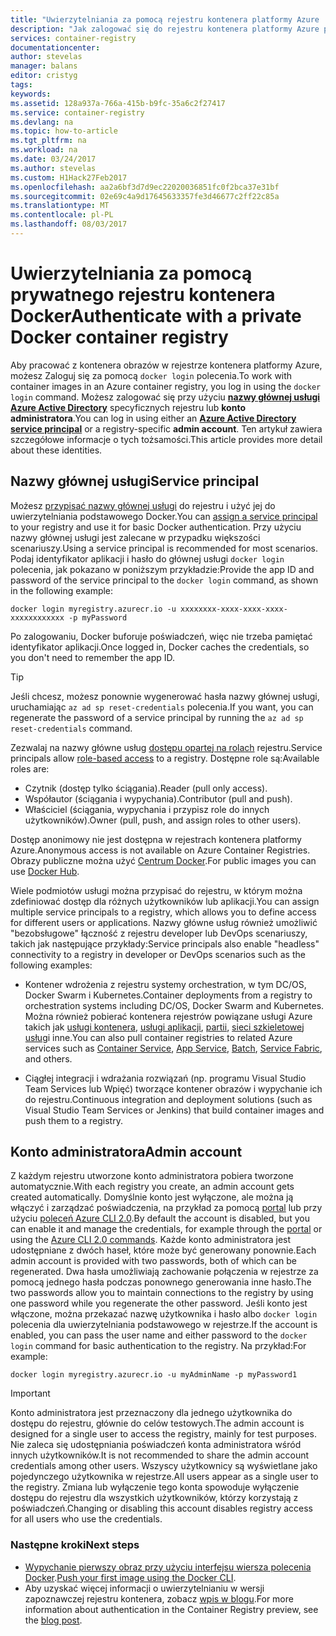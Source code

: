 ```yaml
---
title: "Uwierzytelniania za pomocą rejestru kontenera platformy Azure | Dokumentacja firmy Microsoft"
description: "Jak zalogować się do rejestru kontenera platformy Azure przy użyciu nazwy głównej usługi Azure Active Directory lub konto administratora"
services: container-registry
documentationcenter: 
author: stevelas
manager: balans
editor: cristyg
tags: 
keywords: 
ms.assetid: 128a937a-766a-415b-b9fc-35a6c2f27417
ms.service: container-registry
ms.devlang: na
ms.topic: how-to-article
ms.tgt_pltfrm: na
ms.workload: na
ms.date: 03/24/2017
ms.author: stevelas
ms.custom: H1Hack27Feb2017
ms.openlocfilehash: aa2a6bf3d7d9ec22020036851fc0f2bca37e31bf
ms.sourcegitcommit: 02e69c4a9d17645633357fe3d46677c2ff22c85a
ms.translationtype: MT
ms.contentlocale: pl-PL
ms.lasthandoff: 08/03/2017
---
```

# <a name="authenticate-with-a-private-docker-container-registry"></a><span data-ttu-id="82f54-103">Uwierzytelniania za pomocą prywatnego rejestru kontenera Docker</span><span class="sxs-lookup"><span data-stu-id="82f54-103">Authenticate with a private Docker container registry</span></span>
<span data-ttu-id="82f54-104">Aby pracować z kontenera obrazów w rejestrze kontenera platformy Azure, możesz Zaloguj się za pomocą `docker login` polecenia.</span><span class="sxs-lookup"><span data-stu-id="82f54-104">To work with container images in an Azure container registry, you log in using the `docker login` command.</span></span> <span data-ttu-id="82f54-105">Możesz zalogować się przy użyciu  **[nazwy głównej usługi Azure Active Directory](../active-directory/active-directory-application-objects.md)**  specyficznych rejestru lub **konto administratora**.</span><span class="sxs-lookup"><span data-stu-id="82f54-105">You can log in using either an **[Azure Active Directory service principal](../active-directory/active-directory-application-objects.md)** or a registry-specific **admin account**.</span></span> <span data-ttu-id="82f54-106">Ten artykuł zawiera szczegółowe informacje o tych tożsamości.</span><span class="sxs-lookup"><span data-stu-id="82f54-106">This article provides more detail about these identities.</span></span>



## <a name="service-principal"></a><span data-ttu-id="82f54-107">Nazwy głównej usługi</span><span class="sxs-lookup"><span data-stu-id="82f54-107">Service principal</span></span>

<span data-ttu-id="82f54-108">Możesz [przypisać nazwy głównej usługi](container-registry-get-started-azure-cli.md#assign-a-service-principal) do rejestru i użyć jej do uwierzytelniania podstawowego Docker.</span><span class="sxs-lookup"><span data-stu-id="82f54-108">You can [assign a service principal](container-registry-get-started-azure-cli.md#assign-a-service-principal) to your registry and use it for basic Docker authentication.</span></span> <span data-ttu-id="82f54-109">Przy użyciu nazwy głównej usługi jest zalecane w przypadku większości scenariuszy.</span><span class="sxs-lookup"><span data-stu-id="82f54-109">Using a service principal is recommended for most scenarios.</span></span> <span data-ttu-id="82f54-110">Podaj identyfikator aplikacji i hasło do głównej usługi `docker login` polecenia, jak pokazano w poniższym przykładzie:</span><span class="sxs-lookup"><span data-stu-id="82f54-110">Provide the app ID and password of the service principal to the `docker login` command, as shown in the following example:</span></span>

```
docker login myregistry.azurecr.io -u xxxxxxxx-xxxx-xxxx-xxxx-xxxxxxxxxxxx -p myPassword
```

<span data-ttu-id="82f54-111">Po zalogowaniu, Docker buforuje poświadczeń, więc nie trzeba pamiętać identyfikator aplikacji.</span><span class="sxs-lookup"><span data-stu-id="82f54-111">Once logged in, Docker caches the credentials, so you don't need to remember the app ID.</span></span>

> [!TIP]
> <span data-ttu-id="82f54-112">Jeśli chcesz, możesz ponownie wygenerować hasła nazwy głównej usługi, uruchamiając `az ad sp reset-credentials` polecenia.</span><span class="sxs-lookup"><span data-stu-id="82f54-112">If you want, you can regenerate the password of a service principal by running the `az ad sp reset-credentials` command.</span></span>
>


<span data-ttu-id="82f54-113">Zezwalaj na nazwy główne usług [dostępu opartej na rolach](../active-directory/role-based-access-control-configure.md) rejestru.</span><span class="sxs-lookup"><span data-stu-id="82f54-113">Service principals allow [role-based access](../active-directory/role-based-access-control-configure.md) to a registry.</span></span> <span data-ttu-id="82f54-114">Dostępne role są:</span><span class="sxs-lookup"><span data-stu-id="82f54-114">Available roles are:</span></span>
  * <span data-ttu-id="82f54-115">Czytnik (dostęp tylko ściągania).</span><span class="sxs-lookup"><span data-stu-id="82f54-115">Reader (pull only access).</span></span>
  * <span data-ttu-id="82f54-116">Współautor (ściągania i wypychania).</span><span class="sxs-lookup"><span data-stu-id="82f54-116">Contributor (pull and push).</span></span>
  * <span data-ttu-id="82f54-117">Właściciel (ściągania, wypychania i przypisz role do innych użytkowników).</span><span class="sxs-lookup"><span data-stu-id="82f54-117">Owner (pull, push, and assign roles to other users).</span></span>

<span data-ttu-id="82f54-118">Dostęp anonimowy nie jest dostępna w rejestrach kontenera platformy Azure.</span><span class="sxs-lookup"><span data-stu-id="82f54-118">Anonymous access is not available on Azure Container Registries.</span></span> <span data-ttu-id="82f54-119">Obrazy publiczne można użyć [Centrum Docker](https://docs.docker.com/docker-hub/).</span><span class="sxs-lookup"><span data-stu-id="82f54-119">For public images you can use [Docker Hub](https://docs.docker.com/docker-hub/).</span></span>

<span data-ttu-id="82f54-120">Wiele podmiotów usługi można przypisać do rejestru, w którym można zdefiniować dostęp dla różnych użytkowników lub aplikacji.</span><span class="sxs-lookup"><span data-stu-id="82f54-120">You can assign multiple service principals to a registry, which allows you to define access for different users or applications.</span></span> <span data-ttu-id="82f54-121">Nazwy główne usług również umożliwić "bezobsługowe" łączność z rejestru developer lub DevOps scenariuszy, takich jak następujące przykłady:</span><span class="sxs-lookup"><span data-stu-id="82f54-121">Service principals also enable "headless" connectivity to a registry in developer or DevOps scenarios such as the following examples:</span></span>

  * <span data-ttu-id="82f54-122">Kontener wdrożenia z rejestru systemy orchestration, w tym DC/OS, Docker Swarm i Kubernetes.</span><span class="sxs-lookup"><span data-stu-id="82f54-122">Container deployments from a registry to orchestration systems including DC/OS, Docker Swarm and Kubernetes.</span></span> <span data-ttu-id="82f54-123">Można również pobierać kontenera rejestrów powiązane usługi Azure takich jak [usługi kontenera](../container-service/index.yml), [usługi aplikacji](../app-service/index.md), [partii](../batch/index.md), [sieci szkieletowej usług](/azure/service-fabric/)i inne.</span><span class="sxs-lookup"><span data-stu-id="82f54-123">You can also pull container registries to related Azure services such as [Container Service](../container-service/index.yml), [App Service](../app-service/index.md), [Batch](../batch/index.md), [Service Fabric](/azure/service-fabric/), and others.</span></span>

  * <span data-ttu-id="82f54-124">Ciągłej integracji i wdrażania rozwiązań (np. programu Visual Studio Team Services lub Wpięć) tworzące kontener obrazów i wypychanie ich do rejestru.</span><span class="sxs-lookup"><span data-stu-id="82f54-124">Continuous integration and deployment solutions (such as Visual Studio Team Services or Jenkins) that build container images and push them to a registry.</span></span>





## <a name="admin-account"></a><span data-ttu-id="82f54-125">Konto administratora</span><span class="sxs-lookup"><span data-stu-id="82f54-125">Admin account</span></span>
<span data-ttu-id="82f54-126">Z każdym rejestru utworzone konto administratora pobiera tworzone automatycznie.</span><span class="sxs-lookup"><span data-stu-id="82f54-126">With each registry you create, an admin account gets created automatically.</span></span> <span data-ttu-id="82f54-127">Domyślnie konto jest wyłączone, ale można ją włączyć i zarządzać poświadczenia, na przykład za pomocą [portal](container-registry-get-started-portal.md#manage-registry-settings) lub przy użyciu [poleceń Azure CLI 2.0](container-registry-get-started-azure-cli.md#manage-admin-credentials).</span><span class="sxs-lookup"><span data-stu-id="82f54-127">By default the account is disabled, but you can enable it and manage the credentials, for example through the [portal](container-registry-get-started-portal.md#manage-registry-settings) or using the [Azure CLI 2.0 commands](container-registry-get-started-azure-cli.md#manage-admin-credentials).</span></span> <span data-ttu-id="82f54-128">Każde konto administratora jest udostępniane z dwóch haseł, które może być generowany ponownie.</span><span class="sxs-lookup"><span data-stu-id="82f54-128">Each admin account is provided with two passwords, both of which can be regenerated.</span></span> <span data-ttu-id="82f54-129">Dwa hasła umożliwiają zachowanie połączenia w rejestrze za pomocą jednego hasła podczas ponownego generowania inne hasło.</span><span class="sxs-lookup"><span data-stu-id="82f54-129">The two passwords allow you to maintain connections to the registry by using one password while you regenerate the other password.</span></span> <span data-ttu-id="82f54-130">Jeśli konto jest włączone, można przekazać nazwę użytkownika i hasło albo `docker login` polecenia dla uwierzytelniania podstawowego w rejestrze.</span><span class="sxs-lookup"><span data-stu-id="82f54-130">If the account is enabled, you can pass the user name and either password to the `docker login` command for basic authentication to the registry.</span></span> <span data-ttu-id="82f54-131">Na przykład:</span><span class="sxs-lookup"><span data-stu-id="82f54-131">For example:</span></span>

```
docker login myregistry.azurecr.io -u myAdminName -p myPassword1
```

> [!IMPORTANT]
> <span data-ttu-id="82f54-132">Konto administratora jest przeznaczony dla jednego użytkownika do dostępu do rejestru, głównie do celów testowych.</span><span class="sxs-lookup"><span data-stu-id="82f54-132">The admin account is designed for a single user to access the registry, mainly for test purposes.</span></span> <span data-ttu-id="82f54-133">Nie zaleca się udostępniania poświadczeń konta administratora wśród innych użytkowników.</span><span class="sxs-lookup"><span data-stu-id="82f54-133">It is not recommended to share the admin account credentials among other users.</span></span> <span data-ttu-id="82f54-134">Wszyscy użytkownicy są wyświetlane jako pojedynczego użytkownika w rejestrze.</span><span class="sxs-lookup"><span data-stu-id="82f54-134">All users appear as a single user to the registry.</span></span> <span data-ttu-id="82f54-135">Zmiana lub wyłączenie tego konta spowoduje wyłączenie dostępu do rejestru dla wszystkich użytkowników, którzy korzystają z poświadczeń.</span><span class="sxs-lookup"><span data-stu-id="82f54-135">Changing or disabling this account disables registry access for all users who use the credentials.</span></span>
>


### <a name="next-steps"></a><span data-ttu-id="82f54-136">Następne kroki</span><span class="sxs-lookup"><span data-stu-id="82f54-136">Next steps</span></span>
* <span data-ttu-id="82f54-137">[Wypychanie pierwszy obraz przy użyciu interfejsu wiersza polecenia Docker](container-registry-get-started-docker-cli.md).</span><span class="sxs-lookup"><span data-stu-id="82f54-137">[Push your first image using the Docker CLI](container-registry-get-started-docker-cli.md).</span></span>
* <span data-ttu-id="82f54-138">Aby uzyskać więcej informacji o uwierzytelnianiu w wersji zapoznawczej rejestru kontenera, zobacz [wpis w blogu](https://blogs.msdn.microsoft.com/stevelasker/2016/11/17/azure-container-registry-user-accounts/).</span><span class="sxs-lookup"><span data-stu-id="82f54-138">For more information about authentication in the Container Registry preview, see the [blog post](https://blogs.msdn.microsoft.com/stevelasker/2016/11/17/azure-container-registry-user-accounts/).</span></span>
